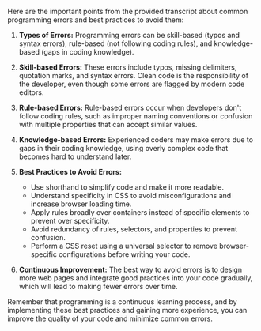 Here are the important points from the provided transcript about common programming errors and best practices to avoid them:

1. **Types of Errors:** Programming errors can be skill-based (typos and syntax errors), rule-based (not following coding rules), and knowledge-based (gaps in coding knowledge).

2. **Skill-based Errors:** These errors include typos, missing delimiters, quotation marks, and syntax errors. Clean code is the responsibility of the developer, even though some errors are flagged by modern code editors.

3. **Rule-based Errors:** Rule-based errors occur when developers don't follow coding rules, such as improper naming conventions or confusion with multiple properties that can accept similar values.

4. **Knowledge-based Errors:** Experienced coders may make errors due to gaps in their coding knowledge, using overly complex code that becomes hard to understand later.

5. **Best Practices to Avoid Errors:**
   - Use shorthand to simplify code and make it more readable.
   - Understand specificity in CSS to avoid misconfigurations and increase browser loading time.
   - Apply rules broadly over containers instead of specific elements to prevent over specificity.
   - Avoid redundancy of rules, selectors, and properties to prevent confusion.
   - Perform a CSS reset using a universal selector to remove browser-specific configurations before writing your code.

6. **Continuous Improvement:** The best way to avoid errors is to design more web pages and integrate good practices into your code gradually, which will lead to making fewer errors over time.

Remember that programming is a continuous learning process, and by implementing these best practices and gaining more experience, you can improve the quality of your code and minimize common errors.
